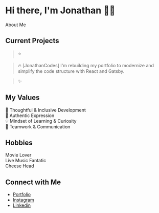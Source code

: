 # Hi there, I'm Jonathan 👋🏻

About Me

## Current Projects <br/>
> ⭐️ 

> 🔥 [JonathanCodes] I'm rebuilding my portfolio to modernize and simplify the code structure with React and Gatsby.

> ✨ 



## My Values
🧠 Thoughtful & Inclusive Development <br/>
🖤 Authentic Expression <br/>
💡 Mindset of Learning & Curiosity <br/>
🙌 Teamwork & Communication

## Hobbies
Movie Lover <br/>
Live Music Fantatic </br>
Cheese Head


## Connect with Me
- [Portfolio](https://jschack94.github.io/JonathanSchackwebsite/) <br/>
- [Instagram](https://www.instagram.com/jschack94) <br/>
- [Linkedin](https://www.linkedin.com/in/jonathan-schack/) <br/>
